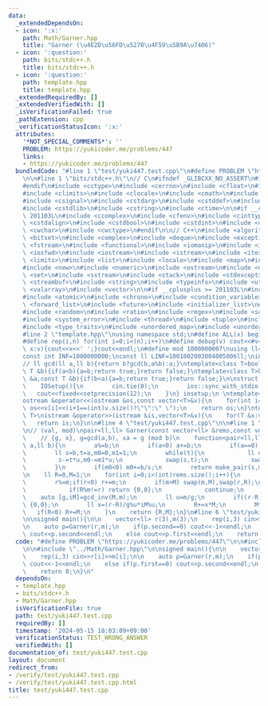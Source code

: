```yaml
---
data:
  _extendedDependsOn:
  - icon: ':x:'
    path: Math/Garner.hpp
    title: "Garner (\u4E2D\u56FD\u5270\u4F59\u5B9A\u7406)"
  - icon: ':question:'
    path: bits/stdc++.h
    title: bits/stdc++.h
  - icon: ':question:'
    path: template.hpp
    title: template.hpp
  _extendedRequiredBy: []
  _extendedVerifiedWith: []
  _isVerificationFailed: true
  _pathExtension: cpp
  _verificationStatusIcon: ':x:'
  attributes:
    '*NOT_SPECIAL_COMMENTS*': ''
    PROBLEM: https://yukicoder.me/problems/447
    links:
    - https://yukicoder.me/problems/447
  bundledCode: "#line 1 \"test/yuki447.test.cpp\"\n#define PROBLEM \"https://yukicoder.me/problems/447\"\
    \n\n#line 1 \"bits/stdc++.h\"\n// C\n#ifndef _GLIBCXX_NO_ASSERT\n#include <cassert>\n\
    #endif\n#include <cctype>\n#include <cerrno>\n#include <cfloat>\n#include <ciso646>\n\
    #include <climits>\n#include <clocale>\n#include <cmath>\n#include <csetjmp>\n\
    #include <csignal>\n#include <cstdarg>\n#include <cstddef>\n#include <cstdio>\n\
    #include <cstdlib>\n#include <cstring>\n#include <ctime>\n\n#if __cplusplus >=\
    \ 201103L\n#include <ccomplex>\n#include <cfenv>\n#include <cinttypes>\n#include\
    \ <cstdalign>\n#include <cstdbool>\n#include <cstdint>\n#include <ctgmath>\n#include\
    \ <cwchar>\n#include <cwctype>\n#endif\n\n// C++\n#include <algorithm>\n#include\
    \ <bitset>\n#include <complex>\n#include <deque>\n#include <exception>\n#include\
    \ <fstream>\n#include <functional>\n#include <iomanip>\n#include <ios>\n#include\
    \ <iosfwd>\n#include <iostream>\n#include <istream>\n#include <iterator>\n#include\
    \ <limits>\n#include <list>\n#include <locale>\n#include <map>\n#include <memory>\n\
    #include <new>\n#include <numeric>\n#include <ostream>\n#include <queue>\n#include\
    \ <set>\n#include <sstream>\n#include <stack>\n#include <stdexcept>\n#include\
    \ <streambuf>\n#include <string>\n#include <typeinfo>\n#include <utility>\n#include\
    \ <valarray>\n#include <vector>\n\n#if __cplusplus >= 201103L\n#include <array>\n\
    #include <atomic>\n#include <chrono>\n#include <condition_variable>\n#include\
    \ <forward_list>\n#include <future>\n#include <initializer_list>\n#include <mutex>\n\
    #include <random>\n#include <ratio>\n#include <regex>\n#include <scoped_allocator>\n\
    #include <system_error>\n#include <thread>\n#include <tuple>\n#include <typeindex>\n\
    #include <type_traits>\n#include <unordered_map>\n#include <unordered_set>\n#endif\n\
    #line 2 \"template.hpp\"\nusing namespace std;\n#define ALL(x) begin(x),end(x)\n\
    #define rep(i,n) for(int i=0;i<(n);i++)\n#define debug(v) cout<<#v<<\":\";for(auto\
    \ x:v){cout<<x<<' ';}cout<<endl;\n#define mod 1000000007\nusing ll=long long;\n\
    const int INF=1000000000;\nconst ll LINF=1001002003004005006ll;\nint dx[]={1,0,-1,0},dy[]={0,1,0,-1};\n\
    // ll gcd(ll a,ll b){return b?gcd(b,a%b):a;}\ntemplate<class T>bool chmax(T &a,const\
    \ T &b){if(a<b){a=b;return true;}return false;}\ntemplate<class T>bool chmin(T\
    \ &a,const T &b){if(b<a){a=b;return true;}return false;}\n\nstruct IOSetup{\n\
    \    IOSetup(){\n        cin.tie(0);\n        ios::sync_with_stdio(0);\n     \
    \   cout<<fixed<<setprecision(12);\n    }\n} iosetup;\n \ntemplate<typename T>\n\
    ostream &operator<<(ostream &os,const vector<T>&v){\n    for(int i=0;i<(int)v.size();i++)\
    \ os<<v[i]<<(i+1==(int)v.size()?\"\":\" \");\n    return os;\n}\ntemplate<typename\
    \ T>\nistream &operator>>(istream &is,vector<T>&v){\n    for(T &x:v)is>>x;\n \
    \   return is;\n}\n\n#line 4 \"test/yuki447.test.cpp\"\n\n#line 1 \"Math/Garner.hpp\"\
    \n// (val, mod)\npair<ll,ll> Garner(const vector<ll> &rems,const vector<ll> &mods){\n\
    \    // {g, x}, g=gcd(a,b), xa = g (mod b)\n    function<pair<ll,ll>(ll,ll)> gcd_inv=[](ll\
    \ a,ll b){\n        a%=b;\n        if(a<0) a+=b;\n        if(a==0) return make_pair(b,0ll);\n\
    \        ll s=b,t=a,m0=0,m1=1;\n        while(t){\n            ll u=s/t;\n   \
    \         s-=t*u,m0-=m1*u;\n            swap(s,t);\n            swap(m0,m1);\n\
    \        }\n        if(m0<0) m0+=b/s;\n        return make_pair(s,m0);\n    };\n\
    \n    ll R=0,M=1;\n    for(int i=0;i<(int)rems.size();i++){\n        ll r=rems[i],m=mods[i];\n\
    \        r%=m;if(r<0) r+=m;\n        if(m>M) swap(m,M),swap(r,R);\n        if(M%m==0){\n\
    \            if(R%m!=r) return {0,0};\n            continue;\n        }\n    \
    \    auto [g,iM]=gcd_inv(M,m);\n        ll u=m/g;\n        if((r-R)%g) return\
    \ {0,0};\n        ll x=(r-R)/g%u*iM%u;\n        R+=x*M;\n        M*=u;\n     \
    \   if(R<0) R+=M;\n    }\n    return {R,M};\n}\n#line 6 \"test/yuki447.test.cpp\"\
    \n\nsigned main(){\n\n    vector<ll> r(3),m(3);\n    rep(i,3) cin>>r[i]>>m[i];\n\
    \n    auto p=Garner(r,m);\n    if(p.second==0) cout<<-1<<endl;\n    else if(p.first==0)\
    \ cout<<p.second<<endl;\n    else cout<<p.first<<endl;\n    return 0;\n}\n"
  code: "#define PROBLEM \"https://yukicoder.me/problems/447\"\n\n#include \"../template.hpp\"\
    \n\n#include \"../Math/Garner.hpp\"\n\nsigned main(){\n\n    vector<ll> r(3),m(3);\n\
    \    rep(i,3) cin>>r[i]>>m[i];\n\n    auto p=Garner(r,m);\n    if(p.second==0)\
    \ cout<<-1<<endl;\n    else if(p.first==0) cout<<p.second<<endl;\n    else cout<<p.first<<endl;\n\
    \    return 0;\n}\n"
  dependsOn:
  - template.hpp
  - bits/stdc++.h
  - Math/Garner.hpp
  isVerificationFile: true
  path: test/yuki447.test.cpp
  requiredBy: []
  timestamp: '2024-05-15 18:03:09+09:00'
  verificationStatus: TEST_WRONG_ANSWER
  verifiedWith: []
documentation_of: test/yuki447.test.cpp
layout: document
redirect_from:
- /verify/test/yuki447.test.cpp
- /verify/test/yuki447.test.cpp.html
title: test/yuki447.test.cpp
---
```

